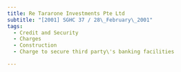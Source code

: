 ```yaml
---
title: Re Tararone Investments Pte Ltd
subtitle: "[2001] SGHC 37 / 28\_February\_2001"
tags:
  - Credit and Security
  - Charges
  - Construction
  - Charge to secure third party\'s banking facilities

---
```


